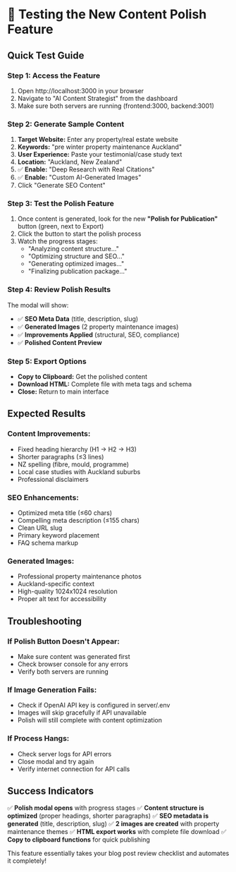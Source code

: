 # 🧪 Testing the New Content Polish Feature

## Quick Test Guide

### Step 1: Access the Feature
1. Open http://localhost:3000 in your browser
2. Navigate to "AI Content Strategist" from the dashboard
3. Make sure both servers are running (frontend:3000, backend:3001)

### Step 2: Generate Sample Content
1. **Target Website:** Enter any property/real estate website
2. **Keywords:** "pre winter property maintenance Auckland" 
3. **User Experience:** Paste your testimonial/case study text
4. **Location:** "Auckland, New Zealand"
5. ✅ **Enable:** "Deep Research with Real Citations"
6. ✅ **Enable:** "Custom AI-Generated Images"
7. Click "Generate SEO Content"

### Step 3: Test the Polish Feature
1. Once content is generated, look for the new **"Polish for Publication"** button (green, next to Export)
2. Click the button to start the polish process
3. Watch the progress stages:
   - "Analyzing content structure..."
   - "Optimizing structure and SEO..."
   - "Generating optimized images..."
   - "Finalizing publication package..."

### Step 4: Review Polish Results
The modal will show:
- ✅ **SEO Meta Data** (title, description, slug)
- ✅ **Generated Images** (2 property maintenance images)
- ✅ **Improvements Applied** (structural, SEO, compliance)
- ✅ **Polished Content Preview**

### Step 5: Export Options
- **Copy to Clipboard:** Get the polished content
- **Download HTML:** Complete file with meta tags and schema
- **Close:** Return to main interface

## Expected Results

### Content Improvements:
- Fixed heading hierarchy (H1 → H2 → H3)
- Shorter paragraphs (≤3 lines)
- NZ spelling (fibre, mould, programme)
- Local case studies with Auckland suburbs
- Professional disclaimers

### SEO Enhancements:
- Optimized meta title (≤60 chars)
- Compelling meta description (≤155 chars)
- Clean URL slug
- Primary keyword placement
- FAQ schema markup

### Generated Images:
- Professional property maintenance photos
- Auckland-specific context
- High-quality 1024x1024 resolution
- Proper alt text for accessibility

## Troubleshooting

### If Polish Button Doesn't Appear:
- Make sure content was generated first
- Check browser console for any errors
- Verify both servers are running

### If Image Generation Fails:
- Check if OpenAI API key is configured in server/.env
- Images will skip gracefully if API unavailable
- Polish will still complete with content optimization

### If Process Hangs:
- Check server logs for API errors
- Close modal and try again
- Verify internet connection for API calls

## Success Indicators

✅ **Polish modal opens** with progress stages
✅ **Content structure is optimized** (proper headings, shorter paragraphs)
✅ **SEO metadata is generated** (title, description, slug)
✅ **2 images are created** with property maintenance themes
✅ **HTML export works** with complete file download
✅ **Copy to clipboard functions** for quick publishing

This feature essentially takes your blog post review checklist and automates it completely!
